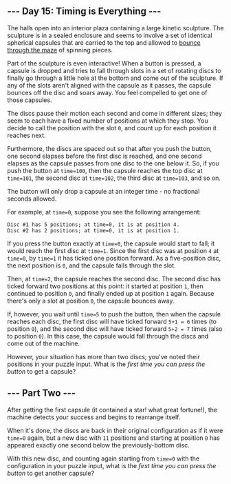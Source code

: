 ## --- Day 15: Timing is Everything --- ##

The halls open into an interior plaza containing a large kinetic
sculpture. The sculpture is in a sealed enclosure and seems to involve
a set of identical spherical capsules that are carried to the top and
allowed to [bounce through the maze](https://youtu.be/IxDoO9oODOk?t=177)
of spinning pieces.

Part of the sculpture is even interactive! When a button is pressed, a
capsule is dropped and tries to fall through slots in a set of rotating
discs to finally go through a little hole at the bottom and come out of
the sculpture. If any of the slots aren't aligned with the capsule as
it passes, the capsule bounces off the disc and soars away. You feel
compelled to get one of those capsules.

The discs pause their motion each second and come in different sizes;
they seem to each have a fixed number of positions at which they stop.
You decide to call the position with the slot `0`, and count up for
each position it reaches next.

Furthermore, the discs are spaced out so that after you push the
button, one second elapses before the first disc is reached, and one
second elapses as the capsule passes from one disc to the one below it.
So, if you push the button at `time=100`, then the capsule reaches the
top disc at `time=101`, the second disc at `time=102`, the third disc
at `time=103`, and so on.

The button will only drop a capsule at an integer time - no fractional
seconds allowed.

For example, at `time=0`, suppose you see the following arrangement:

    Disc #1 has 5 positions; at time=0, it is at position 4.
    Disc #2 has 2 positions; at time=0, it is at position 1.

If you press the button exactly at `time=0`, the capsule would start to
fall; it would reach the first disc at `time=1`. Since the first disc
was at position `4` at `time=0`, by `time=1` it has ticked one position
forward. As a five-position disc, the next position is `0`, and the
capsule falls through the slot.

Then, at `time=2`, the capsule reaches the second disc. The second disc
has ticked forward two positions at this point: it started at position
`1`, then continued to position `0`, and finally ended up at position `1`
again. Because there's only a slot at position `0`, the capsule bounces
away.

If, however, you wait until `time=5` to push the button, then when the
capsule reaches each disc, the first disc will have ticked forward `5+1
= 6` times (to position `0`), and the second disc will have ticked
forward `5+2 = 7` times (also to position `0`). In this case, the
capsule would fall through the discs and come out of the machine.

However, your situation has more than two discs; you've noted their
positions in your puzzle input. What is the *first time you can press
the button* to get a capsule?

## --- Part Two --- ##

After getting the first capsule (it contained a star! what great
fortune!), the machine detects your success and begins to rearrange
itself.

When it's done, the discs are back in their original configuration as
if it were `time=0` again, but a new disc with `11` positions and
starting at position `0` has appeared exactly one second below the
previously-bottom disc.

With this new disc, and counting again starting from `time=0` with the
configuration in your puzzle input, what is the *first time you can
press the button* to get another capsule?
